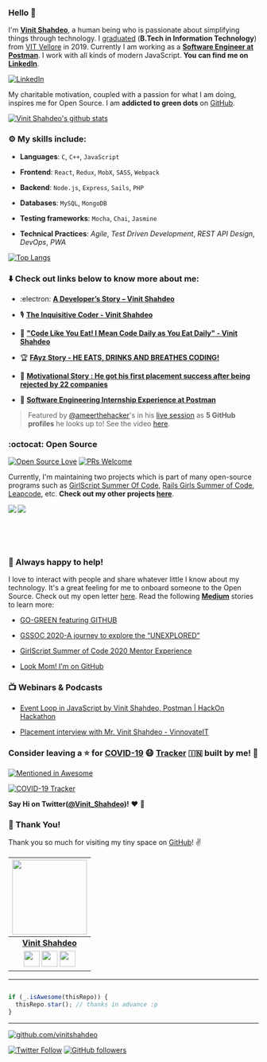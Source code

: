 ### Hello :wave:

I'm **[Vinit Shahdeo](https://www.linkedin.com/in/vinitshahdeo/)**, a human being who is passionate about simplifying things through technology. I [graduated](https://www.instagram.com/p/CCTVUAXnawr/?igshid=h116uze2ewaz) (**B.Tech in Information Technology**) from [VIT Vellore](https://vit.ac.in/) in 2019.
Currently I am working as a **[Software Engineer at Postman](https://medium.com/@vinitshahdeo/software-engineering-internship-experience-at-postman-182df16ef33f)**. I work with all kinds of modern JavaScript. **You can find me on [LinkedIn](https://www.linkedin.com/in/vinitshahdeo/)**.

 [![LinkedIn](https://img.shields.io/static/v1.svg?label=LinkedIn&message=@vinitshahdeo&logo=linkedin&style=flat&color=blue)](https://www.linkedin.com/in/vinitshahdeo/)

My charitable motivation, coupled with a passion for what I am doing, inspires me for Open Source. 
I am **addicted to green dots** on [GitHub](https://github.com/vinitshahdeo?tab=repositories).

[![Vinit Shahdeo's github stats](https://github-readme-stats.vercel.app/api?username=vinitshahdeo&show_icons=true)](https://github.com/vinitshahdeo/)

### :gear: My skills include:

- **Languages**: `C`, `C++`, `JavaScript`

- **Frontend**: `React`, `Redux`, `MobX`, `SASS`, `Webpack`

- **Backend**: `Node.js`, `Express`, `Sails`, `PHP`

- **Databases**: `MySQL`, `MongoDB`

- **Testing frameworks**: `Mocha`, `Chai`, `Jasmine`

- **Technical Practices**: *Agile*, *Test Driven Development*, *REST API Design*, *DevOps*, *PWA*

[![Top Langs](https://github-readme-stats.vercel.app/api/top-langs/?username=vinitshahdeo)](https://github.com/anuraghazra/github-readme-stats)


### :arrow_down: Check out links below to know more about me:

- :electron: **[A Developer’s Story – Vinit Shahdeo](https://www.geektrust.in/blog/2019/07/31/developers-story-vinit-shahdeo/)**

- :studio_microphone: **[The Inquisitive Coder - Vinit Shahdeo](https://passionconnect.in/passionstory/vinit-shahdeo)**

- :rocket: **["Code Like You Eat! I Mean Code Daily as You Eat Daily" - Vinit Shahdeo](https://www.eatmy.news/2020/06/code-like-you-eat-i-mean-code-daily-as.html)**

- :trophy: **[FAyz Story - HE EATS, DRINKS AND BREATHES CODING!](https://fayz.in/stories/s/1522/0/?ckt_id=ZGL1ZGVk&title=story_of_vinit_shahdeo)**

- :dart: **[Motivational Story : He got his first placement success after being rejected by 22 companies](https://www.prepbytes.com/preparation-bytes/motivational-stories-placement-success-after-rejections)**

- :briefcase: **[Software Engineering Internship Experience at Postman](https://medium.com/@vinitshahdeo/software-engineering-internship-experience-at-postman-182df16ef33f)**

> Featured by [@ameerthehacker](https://github.com/ameerthehacker)'s in his [live session](https://youtu.be/oRwEWN6eXyw?t=5389) as **5 GitHub profiles** he looks up to! See the video [here](https://youtu.be/oRwEWN6eXyw?t=5389).


### :octocat: Open Source

[![Open Source Love](https://badges.frapsoft.com/os/v2/open-source.svg?v=103)](https://github.com/vinitshahdeo) [![PRs Welcome](https://img.shields.io/badge/PRs-welcome-brightgreen.svg?style=flat&logo=github)](https://github.com/vinitshahdeo/Water-Monitoring-System)

Currently, I'm maintaining two projects which is part of many open-source programs such as [GirlScript Summer Of Code](https://www.gssoc.tech/), [Rails Girls Summer of Code](http://railsgirlssummerofcode.org/), [Leapcode](http://leapcode.io/), etc. **Check out my other projects [here](./PROJECTS.md)**.

<a href="https://github.com/vinitshahdeo/PortScanner">
  <img align="left" src="https://github-readme-stats.vercel.app/api/pin/?username=vinitshahdeo&repo=PortScanner" />
</a>
<a href="https://github.com/vinitshahdeo/Water-Monitoring-System">
  <img align="left" src="https://github-readme-stats.vercel.app/api/pin/?username=vinitshahdeo&repo=Water-Monitoring-System" />
</a>

<br><br>

<br><br>

### :handshake: Always happy to help!

I love to interact with people and share whatever little I know about my technology. It's a great feeling for me to onboard someone to the Open Source. Check out my open letter [here](https://github.com/vinitshahdeo/Water-Monitoring-System/issues/236). Read the following **[Medium](https://medium.com/@vinitshahdeo/)** stories to learn more:

- [GO-GREEN featuring GITHUB](https://medium.com/@kashish_121/go-green-featuring-github-f8750fbf0729)

- [GSSOC 2020-A journey to explore the “UNEXPLORED”](https://medium.com/girlscript-summer-of-code/gssoc-2020-a-journey-to-explore-the-unexplored-f25a6ade8288)

- [GirlScript Summer of Code 2020 Mentor Experience](https://medium.com/girlscript-summer-of-code/girlscript-summer-of-code-2020-mentor-experience-28daec399b1e)

- [Look Mom! I'm on GitHub](https://medium.com/@ishikadubey2000/look-mom-im-on-github-521bb6c1f51d)

### :tv: Webinars & Podcasts

- [Event Loop in JavaScript by Vinit Shahdeo, Postman | HackOn Hackathon](https://www.youtube.com/watch?v=zsRv8g3C4rY)

- [Placement interview with Mr. Vinit Shahdeo - VinnovateIT](https://www.youtube.com/watch?v=0VDtIJCsdTE)
							

### Consider leaving a :star: for **[COVID-19](https://github.com/vinitshahdeo/COVID19/) :mask: [Tracker](https://github.com/vinitshahdeo/COVID19/) :india:** built by me! :hugs: 

[![Mentioned in Awesome](https://awesome.re/mentioned-badge.svg)](https://github.com/vinitshahdeo/COVID19/)

[![COVID-19 Tracker](https://github-readme-stats.vercel.app/api/pin/?username=vinitshahdeo&repo=COVID19)](https://github.com/vinitshahdeo/COVID19)

**Say Hi on Twitter([@Vinit_Shahdeo](https://twitter.com/Vinit_Shahdeo))!** :heart: 💬

### :hugs: Thank You!

Thank you so much for visiting my tiny space on [GitHub](https://github.com/vinitshahdeo/vinitshahdeo)! :v:


|                                                                                         <a href="https://www.eatmy.news/2020/06/code-like-you-eat-i-mean-code-daily-as.html"><img src="https://raw.githubusercontent.com/vinitshahdeo/Water-Monitoring-System/master/assets/vinit-shahdeo.jpg" width="150px " height="150px" /></a>                                                                                         |
| :------------------------------------------------------------------------------------------------------------------------------------------------------------------------------------------------------------------------------------------------------------------------------------------------------------------------------------------: |
|                                                                                                                                        **[Vinit Shahdeo](https://fayz.in/stories/s/1522/0/?ckt_id=ZGL1ZGVk&title=story_of_vinit_shahdeo)**                                                                                                                                        |
| <a href="https://twitter.com/Vinit_Shahdeo"><img src="https://raw.githubusercontent.com/vinitshahdeo/Water-Monitoring-System/master/assets/twitter.png" width="32px" height="32px"></a> <a href="https://www.facebook.com/vinit.shahdeo"><img src="https://raw.githubusercontent.com/vinitshahdeo/Water-Monitoring-System/master/assets/facebook.png" width="32px" height="32px"></a> <a href="https://www.linkedin.com/in/vinitshahdeo/"><img src="https://raw.githubusercontent.com/vinitshahdeo/Water-Monitoring-System/master/assets/linkedin.png" width="32px" height="32px"></a> |


----
```javascript

if (_.isAwesome(thisRepo)) {
  thisRepo.star(); // thanks in advance :p
}

```
----


[![github.com/vinitshahdeo](https://raw.githubusercontent.com/vinitshahdeo/vinitshahdeo/master/vinitshahdeo-graph.png)](https://github.com/vinitshahdeo/)

[![Twitter Follow](https://img.shields.io/twitter/follow/Vinit_Shahdeo?style=social)](https://twitter.com/Vinit_Shahdeo) [![GitHub followers](https://img.shields.io/github/followers/vinitshahdeo.svg?label=Follow%20@vinitshahdeo&style=social)](https://github.com/vinitshahdeo/)


